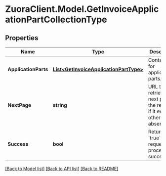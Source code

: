 # ZuoraClient.Model.GetInvoiceApplicationPartCollectionType

## Properties

Name | Type | Description | Notes
------------ | ------------- | ------------- | -------------
**ApplicationParts** | [**List&lt;GetInvoiceApplicationPartType&gt;**](GetInvoiceApplicationPartType.md) | Container for application parts.  | [optional] 
**NextPage** | **string** | URL to retrieve the next page of the response if it exists; otherwise absent.  | [optional] 
**Success** | **bool** | Returns &#x60;true&#x60; if the request was processed successfully. | [optional] 

[[Back to Model list]](../README.md#documentation-for-models) [[Back to API list]](../README.md#documentation-for-api-endpoints) [[Back to README]](../README.md)

